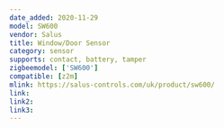 ```yaml
---
date_added: 2020-11-29
model: SW600
vendor: Salus
title: Window/Door Sensor
category: sensor
supports: contact, battery, tamper
zigbeemodel: ['SW600']
compatible: [z2m]
mlink: https://salus-controls.com/uk/product/sw600/
link: 
link2: 
link3: 
---
```



